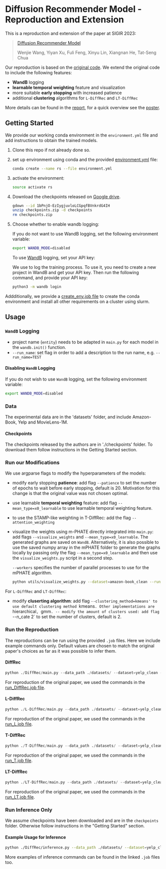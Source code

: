 # Diffusion Recommender Model - Reproduction and Extension
This is a reproduction and extension of the paper at SIGIR 2023:
> [Diffusion Recommender Model](https://arxiv.org/abs/2304.04971)
> 
> Wenjie Wang, Yiyan Xu, Fuli Feng, Xinyu Lin, Xiangnan He, Tat-Seng Chua

Our reproduction is based on the [original code](https://github.com/YiyanXu/DiffRec). We extend the original code to include the following features:
- **WandB** logging
- **learnable temporal weighting** feature and visualization
- more suitable **early stopping** with increased patience
- additional **clustering** algorithms for `L-DiffRec` and `LT-DiffRec`

More details can be found in the [report](report.pdf), for a quick overview see the [poster](poster.pdf).


## Getting Started
We provide our working conda environment in the `environment.yml` file and add instructions to obtain the trained models.

1. Clone this repo if not already done so.
2. set up environment using conda and the provided [environment.yml](environment.yml) file:
    ```bash
    conda create --name rs --file environment.yml
    ```
3. activate the environment:
    ```bash
    source activate rs
    ```
4. Download the checkpoints released on [Google drive](https://drive.google.com/file/d/1bPnjO-EzIygjuvloLCGpqfBVnkrdG4IH/view?usp=share_link).
    ```bash
    gdown --id 1bPnjO-EzIygjuvloLCGpqfBVnkrdG4IH
    unzip checkpoints.zip -d checkpoints
    rm checkpoints.zip
    ```
4. Choose whether to enable wandb logging:

    If you do not want to use WandB logging, set the following environment variable:
    ```bash
    export WANDB_MODE=disabled
    ```

    To use [WandB](https://wandb.ai) logging, set your API key: 
    
    We use  to log the training process. To use it, you need to create a new project in WandB and get your API key. Then run the following command, and provide your API key:
    ```bash
    python3 -m wandb login
    ```

Addditionally, we provide a [create_env.job file](create_env.job) to create the conda environment and install all other requirements on a cluster using slurm.

## Usage 
### `WandB` Logging
- project name (`entity`) needs to be adapted in `main.py` for each model in the `wandb.init()` function.
- `--run_name`: set flag in order to add a description to the run name, e.g. `--run_name=TEST`

#### Disabling `WandB` Logging
If you do not wish to use `WandB` logging, set the following environment variable:
```bash
export WANDB_MODE=disabled
```

### Data
The experimental data are in the 'datasets' folder, and include Amazon-Book, Yelp and MovieLens-1M. 

#### Checkpoints
The checkpoints released by the authors are in './checkpoints' folder. To download them follow instructions in the Getting Started section.

### Run our Modifications
We use argparse flags to modify the hyperparameters of the models:
- modify early stopping **patience**: add flag `--patience` to set the number of epochs to wait before early stopping, default is 20. Motivation for this change is that the original value was not chosen optimal.
- use learnable **temporal weighting** feature: add flag `--mean_type=x0_learnable` to use learnable temporal weighting feature.
- to use the STAMP-like weighting in T-DiffRec: add the flag `--attention_weighting`
- visualize the weights using m-PHATE directly integrated into `main.py`: add flags `--visualize_weights` and `--mean_type=x0_learnable`. The generated graphs are saved on `WandB`. Alternatively, it is also possible to use the saved numpy array in the mPHATE folder to generate the graphs locally by passing only the flag `--mean_type=x0_learnable` and then use the `visualize_weights.py` script in a second step. 

    `--workers` specifies the number of parallel processes to use for the mPHATE algorithm.
    ```bash
    python utils/visualize_weights.py --dataset=amazon-book_clean --run_name=learnable_weight_test --model_type=T-DiffRec --seed 1 --workers 10
    ```


For `L-DiffRec` and `LT-DiffRec`:
- modify **cluserting algorithm**: add flag `--clustering_method=kmeans' to use default clustering method `kmeans`. Other implementations are `hierarchical`, `gmm`.
-- modify the amount of clusters used: add flag `--n_cate 2` to set the number of clusters, default is 2.


### Run the Reproduction
The reproductions can be run using the provided `.job` files. Here we include example commands only. Default values are chosen to match the original paper's choices as far as it was possible to infer them.

#### DiffRec
```python
python ./DiffRec/main.py --data_path ./datasets/ --dataset=yelp_clean --cuda --gpu=1 
```

For reproduction of the original paper, we used the commands in the [run_DiffRec.job file](run_DiffRec.job).

#### L-DiffRec
```python
python ./L-DiffRec/main.py --data_path ./datasets/ --dataset=yelp_clean --cuda --gpu=1 
```

For reproduction of the original paper, we used the commands in the [run_L.job file](run_L.job.job).

#### T-DiffRec
```python
python ./T-DiffRec/main.py --data_path ./datasets/ --dataset=yelp_clean --cuda --gpu=1 
```

For reproduction of the original paper, we used the commands in the [run_T.job file](run_T.job).

#### LT-DiffRec
```python
python ./LT-DiffRec/main.py --data_path ./datasets/ --dataset=yelp_clean --cuda --gpu=1 
```

For reproduction of the original paper, we used the commands in the [run_LT.job file](run_LT.job).

### Run Inference Only
We assume checkpoints have been downloaded and are in the `checkpoints` folder. Otherwise follow instructions in the "Getting Started" section.

#### Example Usage for Inference

```bash
python ./DiffRec/inference.py --data_path ./datasets/ --dataset=yelp_clean --cuda --gpu=1 
```

More examples of inference commands can be found in the linked `.job` files too.


